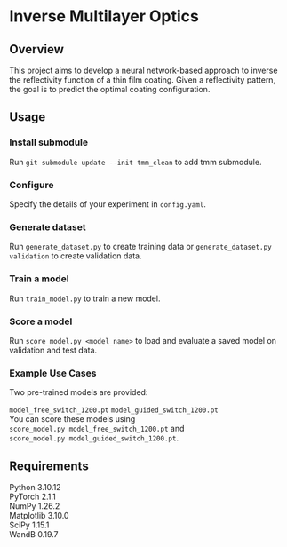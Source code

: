 # Inverse Multilayer Optics
## Overview
This project aims to develop a neural network-based approach to inverse the reflectivity function of a thin film coating. Given a reflectivity pattern, the goal is to predict the optimal coating configuration.

## Usage

### Install submodule
Run `git submodule update --init tmm_clean` to add tmm submodule.
### Configure
Specify the details of your experiment in `config.yaml`.
### Generate dataset
Run `generate_dataset.py` to create training data or `generate_dataset.py validation` to create validation data.
### Train a model
Run `train_model.py` to train a new model.
### Score a model
Run `score_model.py <model_name>` to load and evaluate a saved model on validation and test data.
### Example Use Cases
Two pre-trained models are provided:

`model_free_switch_1200.pt`
`model_guided_switch_1200.pt`<br>
You can score these models using<br>`score_model.py model_free_switch_1200.pt` and<br>`score_model.py model_guided_switch_1200.pt`.

## Requirements
Python 3.10.12<br>
PyTorch 2.1.1<br>
NumPy 1.26.2<br>
Matplotlib 3.10.0<br>
SciPy 1.15.1<br>
WandB 0.19.7
